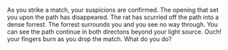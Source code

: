 As you strike a match, your suspicions are confirmed. The opening
that set you upon the path has disappeared.
The rat has scurried off the path into a dense forrest.
The forrest surrounds you and you see no way through.
You can see the path continue in both directons beyond your light source.
Ouch! your fingers burn as you drop the match.
What do you do?

<Create an Option>
<Create an Option>